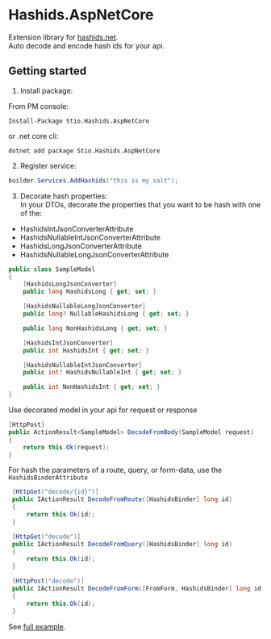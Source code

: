 # Hashids.AspNetCore
Extension library for [hashids.net](https://github.com/ullmark/hashids.net).  
Auto decode and encode hash ids for your api.

## Getting started
1. Install package:  

From PM console:
```
Install-Package Stio.Hashids.AspNetCore
```
or .net core cli:
```
dotnet add package Stio.Hashids.AspNetCore
```
2. Register service:
```csharp
builder.Services.AddHashids("this is my salt");
```
3. Decorate hash properties:  
In your DTOs, decorate the properties that you want to be hash with one of the:
- HashidsIntJsonConverterAttribute
- HashidsNullableIntJsonConverterAttribute
- HashidsLongJsonConverterAttribute
- HashidsNullableLongJsonConverterAttribute

```csharp
public class SampleModel
{
    [HashidsLongJsonConverter]
    public long HashidsLong { get; set; }

    [HashidsNullableLongJsonConverter]
    public long? NullableHashidsLong { get; set; }

    public long NonHashidsLong { get; set; }

    [HashidsIntJsonConverter]
    public int HashidsInt { get; set; }

    [HashidsNullableIntJsonConverter]
    public int? HashidsNullableInt { get; set; }

    public int NonHashidsInt { get; set; }
}
```

Use decorated model in your api for request or response
```csharp
[HttpPost]
public ActionResult<SampleModel> DecodeFromBody(SampleModel request)
{
    return this.Ok(request);
}
```

For hash the parameters of a route, query, or form-data, use the `HashidsBinderAttribute`
```csharp
 [HttpGet("decode/{id}")]
 public IActionResult DecodeFromRoute([HashidsBinder] long id)
 {
     return this.Ok(id);
 }

 [HttpGet("decode")]
 public IActionResult DecodeFromQuery([HashidsBinder] long id)
 {
     return this.Ok(id);
 }

 [HttpPost("decode")]
 public IActionResult DecodeFromForm([FromForm, HashidsBinder] long id)
 {
     return this.Ok(id);
 }
```

See [full example](https://github.com/stiio/Hashids.AspNetCore/tree/master/Sample).
